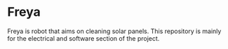 # Freya
Freya is robot that aims on cleaning solar panels. This repository is mainly for the electrical and software section of the project.
